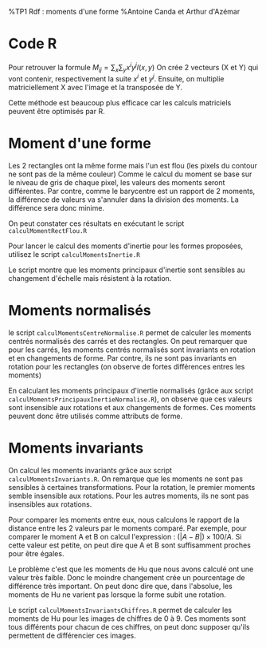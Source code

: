 %TP1 Rdf : moments d'une forme
%Antoine Canda et Arthur d'Azémar

# Code R

Pour retrouver la formule $M_{ij} = \sum_{x} \sum_{y} x^iy^jI(x,y)$ On crée 2 vecteurs (X et Y) qui vont contenir, respectivement la suite $x^i$ et $y^j$. Ensuite, on multiplie matriciellement X avec l'image et la transposée de Y.


Cette méthode est beaucoup plus efficace car les calculs matriciels peuvent être optimisés par R.

# Moment d'une forme

Les 2 rectangles ont la même forme mais l'un est flou (les pixels du contour ne sont pas de la même couleur)
Comme le calcul du moment se base sur le niveau de gris de chaque pixel, les valeurs des moments seront différentes.
Par contre, comme le barycentre est un rapport de 2 moments, la différence de valeurs va s'annuler dans la division des moments. La différence sera donc minime.

On peut constater ces résultats en exécutant le script ``calculMomentRectFlou.R``


Pour lancer le calcul des moments d'inertie pour les formes proposées, utilisez le script ``calculMomentsInertie.R`` 


Le script montre que les moments principaux d'inertie sont sensibles au changement d'échelle mais résistent à la rotation.

# Moments normalisés

le script ``calculMomentsCentreNormalise.R`` permet de calculer les moments centrés normalisés des carrés et des rectangles. On peut remarquer que pour les carrés, les moments centrés normalisés sont invariants en rotation et en changements de forme. Par contre, ils ne sont pas invariants en rotation pour les rectangles (on observe de fortes différences entres les moments)


En calculant les moments principaux d'inertie normalisés (grâce aux script ``calculMomentsPrincipauxInertieNormalise.R``), on observe que ces valeurs sont insensible aux rotations et aux changements de formes. Ces moments peuvent donc être utilisés comme attributs de forme.

# Moments invariants

On calcul les moments invariants grâce aux script ``calculMomentsInvariants.R``. On remarque que les moments ne sont pas sensibles à certaines transformations. Pour la rotation, le premier moments semble insensible aux rotations. Pour les autres moments, ils ne sont pas insensibles aux rotations.


Pour comparer les moments entre eux, nous calculons le rapport de la distance entre les 2 valeurs par le moments comparé.
Par exemple, pour comparer le moment A et B on calcul l'expression : $(\left|A - B\right|) \times 100 / A$. Si cette valeur est petite, on peut dire que A et B sont suffisamment proches pour être égales.

Le problème c'est que les moments de Hu que nous avons calculé ont une valeur très faible. Donc le moindre changement crée un pourcentage de différence très important. On peut donc dire que, dans l'absolue, les moments de Hu ne varient pas lorsque la forme subit une rotation.


Le script ``calculMomentsInvariantsChiffres.R`` permet de calculer les moments de Hu pour les images de chiffres de 0 à 9.
Ces moments sont tous différents pour chacun de ces chiffres, on peut donc supposer qu'ils permettent de différencier ces images.
